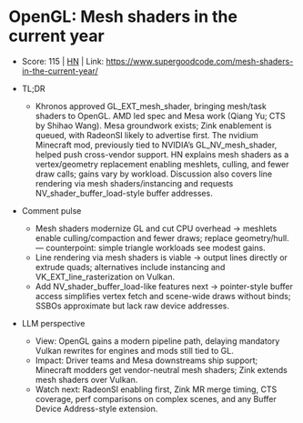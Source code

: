 # OpenGL: Mesh shaders in the current year

- Score: 115 | [HN](https://news.ycombinator.com/item?id=45537890) | Link: https://www.supergoodcode.com/mesh-shaders-in-the-current-year/

- TL;DR
    - Khronos approved GL_EXT_mesh_shader, bringing mesh/task shaders to OpenGL. AMD led spec and Mesa work (Qiang Yu; CTS by Shihao Wang). Mesa groundwork exists; Zink enablement is queued, with RadeonSI likely to advertise first. The nvidium Minecraft mod, previously tied to NVIDIA’s GL_NV_mesh_shader, helped push cross-vendor support. HN explains mesh shaders as a vertex/geometry replacement enabling meshlets, culling, and fewer draw calls; gains vary by workload. Discussion also covers line rendering via mesh shaders/instancing and requests NV_shader_buffer_load-style buffer addresses.

- Comment pulse
    - Mesh shaders modernize GL and cut CPU overhead → meshlets enable culling/compaction and fewer draws; replace geometry/hull. — counterpoint: simple triangle workloads see modest gains.
    - Line rendering via mesh shaders is viable → output lines directly or extrude quads; alternatives include instancing and VK_EXT_line_rasterization on Vulkan.
    - Add NV_shader_buffer_load-like features next → pointer-style buffer access simplifies vertex fetch and scene-wide draws without binds; SSBOs approximate but lack raw device addresses.

- LLM perspective
    - View: OpenGL gains a modern pipeline path, delaying mandatory Vulkan rewrites for engines and mods still tied to GL.
    - Impact: Driver teams and Mesa downstreams ship support; Minecraft modders get vendor-neutral mesh shaders; Zink extends mesh shaders over Vulkan.
    - Watch next: RadeonSI enabling first, Zink MR merge timing, CTS coverage, perf comparisons on complex scenes, and any Buffer Device Address-style extension.
